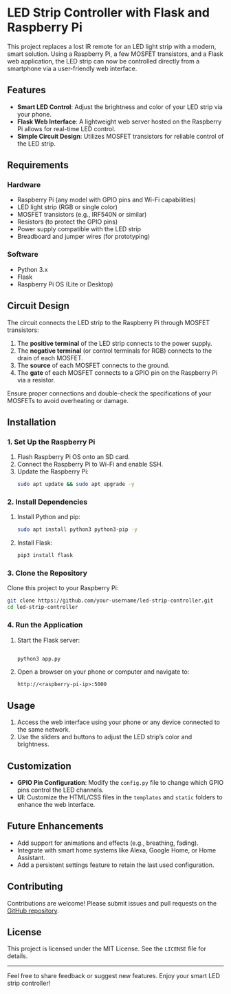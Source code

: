 # LED Strip Controller with Flask and Raspberry Pi

This project replaces a lost IR remote for an LED light strip with a modern, smart solution. Using a Raspberry Pi, a few MOSFET transistors, and a Flask web application, the LED strip can now be controlled directly from a smartphone via a user-friendly web interface.

## Features

- **Smart LED Control**: Adjust the brightness and color of your LED strip via your phone.
- **Flask Web Interface**: A lightweight web server hosted on the Raspberry Pi allows for real-time LED control.
- **Simple Circuit Design**: Utilizes MOSFET transistors for reliable control of the LED strip.

## Requirements

### Hardware

- Raspberry Pi (any model with GPIO pins and Wi-Fi capabilities)
- LED light strip (RGB or single color)
- MOSFET transistors (e.g., IRF540N or similar)
- Resistors (to protect the GPIO pins)
- Power supply compatible with the LED strip
- Breadboard and jumper wires (for prototyping)

### Software

- Python 3.x
- Flask
- Raspberry Pi OS (Lite or Desktop)

## Circuit Design

The circuit connects the LED strip to the Raspberry Pi through MOSFET transistors:

1. The **positive terminal** of the LED strip connects to the power supply.
2. The **negative terminal** (or control terminals for RGB) connects to the drain of each MOSFET.
3. The **source** of each MOSFET connects to the ground.
4. The **gate** of each MOSFET connects to a GPIO pin on the Raspberry Pi via a resistor.

Ensure proper connections and double-check the specifications of your MOSFETs to avoid overheating or damage.

## Installation

### 1. Set Up the Raspberry Pi

1. Flash Raspberry Pi OS onto an SD card.
2. Connect the Raspberry Pi to Wi-Fi and enable SSH.
3. Update the Raspberry Pi:
   ```bash
   sudo apt update && sudo apt upgrade -y
   ```

### 2. Install Dependencies

1. Install Python and pip:
   ```bash
   sudo apt install python3 python3-pip -y
   ```
2. Install Flask:
   ```bash
   pip3 install flask
   ```

### 3. Clone the Repository

Clone this project to your Raspberry Pi:

```bash
git clone https://github.com/your-username/led-strip-controller.git
cd led-strip-controller
```

### 4. Run the Application

1. Start the Flask server:
   ```bash

   python3 app.py
   ```
2. Open a browser on your phone or computer and navigate to:
   ```
   http://<raspberry-pi-ip>:5000
   ```

## Usage

1. Access the web interface using your phone or any device connected to the same network.
2. Use the sliders and buttons to adjust the LED strip’s color and brightness.

## Customization

- **GPIO Pin Configuration**: Modify the `config.py` file to change which GPIO pins control the LED channels.
- **UI**: Customize the HTML/CSS files in the `templates` and `static` folders to enhance the web interface.

## Future Enhancements

- Add support for animations and effects (e.g., breathing, fading).
- Integrate with smart home systems like Alexa, Google Home, or Home Assistant.
- Add a persistent settings feature to retain the last used configuration.

## Contributing

Contributions are welcome! Please submit issues and pull requests on the [GitHub repository](https://github.com/your-username/led-strip-controller).

## License

This project is licensed under the MIT License. See the `LICENSE` file for details.

---

Feel free to share feedback or suggest new features. Enjoy your smart LED strip controller!
